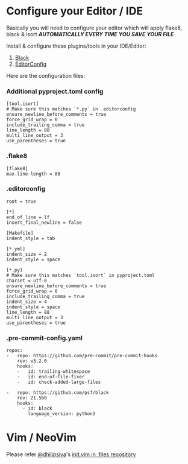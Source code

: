 # Configure your Editor / IDE

Basically you will need to configure your editor which will apply flake8, black & isort ***AUTOMATICALLY EVERY TIME YOU SAVE YOUR FILE***

Install & configure these plugins/tools in your IDE/Editor:

1. [Black](https://black.readthedocs.io/en/stable/editor_integration.html)
2. [EditorConfig](https://editorconfig.org/#pre-installed)

Here are the configuration files:

### Additional pyproject.toml config

```
[tool.isort]
# Make sure this matches `*.py` in .editorconfig
ensure_newline_before_comments = true
force_grid_wrap = 0
include_trailing_comma = true
line_length = 88
multi_line_output = 3
use_parentheses = true
```

### .flake8
```
[flake8]
max-line-length = 88
```

### .editorconfig
```
root = true

[*]
end_of_line = lf
insert_final_newline = false

[Makefile]
indent_style = tab

[*.yml]
indent_size = 2
indent_style = space

[*.py]
# Make sure this matches `tool.isort` in pyproject.toml
charset = utf-8
ensure_newline_before_comments = true
force_grid_wrap = 0
include_trailing_comma = true
indent_size = 4
indent_style = space
line_length = 88
multi_line_output = 3
use_parentheses = true
```

### .pre-commit-config.yaml

```
repos:
-   repo: https://github.com/pre-commit/pre-commit-hooks
    rev: v3.2.0
    hooks:
    -   id: trailing-whitespace
    -   id: end-of-file-fixer
    -   id: check-added-large-files

-   repo: https://github.com/psf/black
    rev: 21.5b0
    hooks:
      - id: black
        language_version: python3
```


# Vim / NeoVim

Please refer [@dhilipsiva](https://github.com/dhilipsiva)'s [init.vim in .files repository](https://github.com/dhilipsiva/.files/blob/master/.config/nvim/init.vim)
